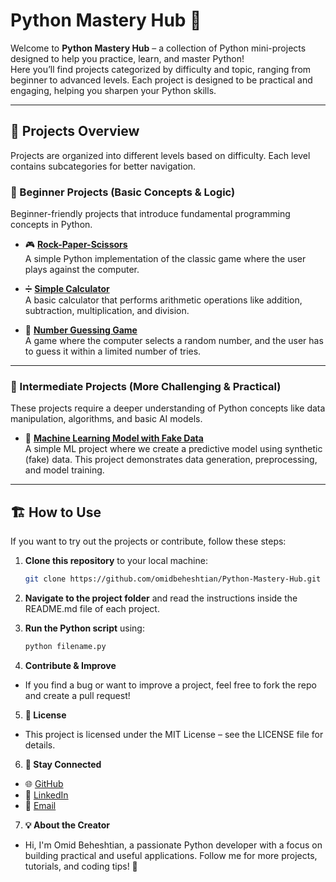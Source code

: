 # Python Mastery Hub 🐍  

Welcome to **Python Mastery Hub** – a collection of Python mini-projects designed to help you practice, learn, and master Python!  
Here you’ll find projects categorized by difficulty and topic, ranging from beginner to advanced levels. Each project is designed to be practical and engaging, helping you sharpen your Python skills.  

---

## 🚀 Projects Overview  

Projects are organized into different levels based on difficulty. Each level contains subcategories for better navigation.  

### 🧩 Beginner Projects (Basic Concepts & Logic)  
Beginner-friendly projects that introduce fundamental programming concepts in Python.  

- 🎮 **[Rock-Paper-Scissors](./beginner/games/Rock_paper_scissors)**  
  A simple Python implementation of the classic game where the user plays against the computer.  

- ➗ **[Simple Calculator](./beginner/other/simple_calculator)**  
  A basic calculator that performs arithmetic operations like addition, subtraction, multiplication, and division.  

- 🔢 **[Number Guessing Game](./beginner/games/number_guess)**  
  A game where the computer selects a random number, and the user has to guess it within a limited number of tries.  

---

### 🚀 Intermediate Projects (More Challenging & Practical)  
These projects require a deeper understanding of Python concepts like data manipulation, algorithms, and basic AI models.  

- 🤖 **[Machine Learning Model with Fake Data](./intermediate/machine_learning/fake_data_model)**  
  A simple ML project where we create a predictive model using synthetic (fake) data. This project demonstrates data generation, preprocessing, and model training.  

---

## 🏗️ How to Use  

If you want to try out the projects or contribute, follow these steps:  

1. **Clone this repository** to your local machine:  
   ```bash
   git clone https://github.com/omidbeheshtian/Python-Mastery-Hub.git
   ```

2. **Navigate to the project folder** and read the instructions inside the README.md file of each project.
3. **Run the Python script** using:
     ```bash
   python filename.py
   ```
4. **Contribute & Improve**
- If you find a bug or want to improve a project, feel free to fork the repo and create a pull request!
5. **📝 License**
- This project is licensed under the MIT License – see the LICENSE file for details.
6. **📢 Stay Connected**
- 🌐 [GitHub](https://github.com/omidbeheshtian)
- 🔗 [LinkedIn](https://www.linkedin.com/in/omid-beheshtian)
- 🔗 [Email](mailto:omid.enterprise@outlook.com)

7. **💡 About the Creator**
- Hi, I'm Omid Beheshtian, a passionate Python developer with a focus on building practical and useful applications. Follow me for more projects, tutorials, and coding tips! 🚀
